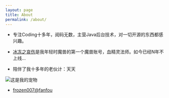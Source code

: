 ```yaml
---
layout: page
title: About
permalink: /about/
---
```


* 专注Coding十多年，阅码无数，主营Java后台技术，对一切开源的东西都感兴趣。

* [冰冻之哀伤]是我年轻时魔兽的第一个魔兽账号，血精灵法师。如今已经N年不上线...

* 陪伴了我十多年的老伙计：天天

![这是我的宠物](http://frozen007-store.b0.upaiyun.com/image/tt.jpeg)

* [frozen007@fanfou]

[冰冻之哀伤]: http://www.battlenet.com.cn/wow/zh/character/%E5%A5%8E%E5%B0%94%E8%90%A8%E6%8B%89%E6%96%AF/%E5%86%B0%E5%86%BB%E4%B9%8B%E5%93%80%E4%BC%A4/

[frozen007@fanfou]: http://fanfou.com/frozen007